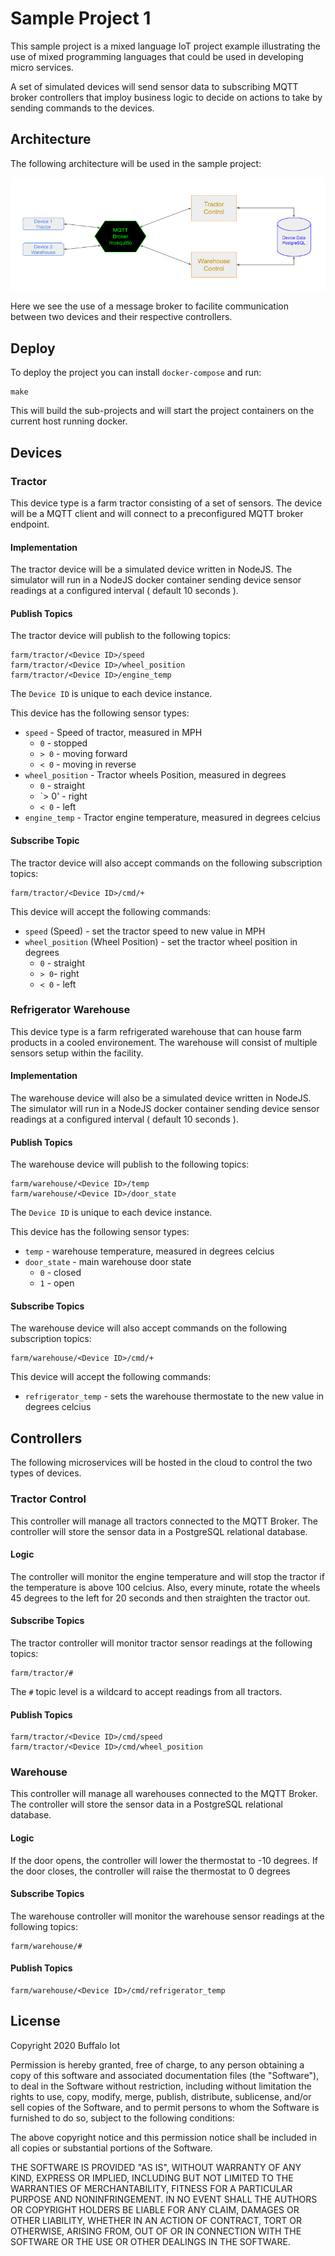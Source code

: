 # Sample Project 1

This sample project is a mixed language IoT project example illustrating the use of mixed programming languages that could be used in developing micro services.

A set of simulated devices will send sensor data to subscribing MQTT broker controllers that imploy business logic to decide on actions to take by sending commands to the devices.

## Architecture

The following architecture will be used in the sample project:

![Architecture](docs/architecture.png)

Here we see the use of a message broker to facilite communication between two devices and their respective controllers.

## Deploy

To deploy the project you can install `docker-compose` and run:

```
make
```

This will build the sub-projects and will start the project containers on the current host running docker.

## Devices

### Tractor

This device type is a farm tractor consisting of a set of sensors.
The device will be a MQTT client and will connect to a preconfigured MQTT broker endpoint.

#### Implementation

The tractor device will be a simulated device written in NodeJS.
The simulator will run in a NodeJS docker container sending device sensor readings at a configured interval ( default 10 seconds ).

#### Publish Topics

The tractor device will publish to the following topics:

```
farm/tractor/<Device ID>/speed
farm/tractor/<Device ID>/wheel_position
farm/tractor/<Device ID>/engine_temp
```

The `Device ID` is unique to each device instance.

This device has the following sensor types:

* `speed` - Speed of tractor, measured in MPH
	* `0` - stopped
	* `> 0` - moving forward
	* `< 0` - moving in reverse
* `wheel_position` - Tractor wheels Position, measured in degrees
	* `0` - straight
	* `> 0' - right
	* `< 0` - left
* `engine_temp` - Tractor engine temperature, measured in degrees celcius

#### Subscribe Topic

The tractor device will also accept commands on the following subscription topics:

```
farm/tractor/<Device ID>/cmd/+
```

This device will accept the following commands:

* `speed` (Speed) - set the tractor speed to new value in MPH
* `wheel_position` (Wheel Position) - set the tractor wheel position in degrees
	* `0` - straight
	* `> 0`- right
	* `< 0` - left

### Refrigerator Warehouse

This device type is a farm refrigerated warehouse that can house farm products in a cooled environement.
The warehouse will consist of multiple sensors setup within the facility.

#### Implementation

The warehouse device will also be a simulated device written in NodeJS.
The simulator will run in a NodeJS docker container sending device sensor readings at a configured interval ( default 10 seconds ).

#### Publish Topics

The warehouse device will publish to the following topics:

```
farm/warehouse/<Device ID>/temp
farm/warehouse/<Device ID>/door_state
```

The `Device ID` is unique to each device instance.

This device has the following sensor types:

* `temp` - warehouse temperature, measured in degrees celcius
* `door_state` - main warehouse door state
	* `0` - closed
	* `1` - open

#### Subscribe Topics

The warehouse device will also accept commands on the following subscription topics:

```
farm/warehouse/<Device ID>/cmd/+
```

This device will accept the following commands:

* `refrigerator_temp` - sets the warehouse thermostate to the new value in degrees celcius

## Controllers

The following microservices will be hosted in the cloud to control the two types of devices.

### Tractor Control

This controller will manage all tractors connected to the MQTT Broker.
The controller will store the sensor data in a PostgreSQL relational database.

#### Logic

The controller will monitor the engine temperature and will stop the tractor if the temperature is above 100 celcius.
Also, every minute, rotate the wheels 45 degrees to the left for 20 seconds and then straighten the tractor out.

#### Subscribe Topics

The tractor controller will monitor tractor sensor readings at the following topics:

```
farm/tractor/#
```

The `#` topic level is a wildcard to accept readings from all tractors.

#### Publish Topics

```
farm/tractor/<Device ID>/cmd/speed
farm/tractor/<Device ID>/cmd/wheel_position
```

### Warehouse

This controller will manage all warehouses connected to the MQTT Broker.
The controller will store the sensor data in a PostgreSQL relational database.

#### Logic

If the door opens, the controller will lower the thermostat to -10 degrees.
If the door closes, the controller will raise the thermostat to 0 degrees

#### Subscribe Topics

The warehouse controller will monitor the warehouse sensor readings at the following topics:

```
farm/warehouse/#
```

#### Publish Topics

```
farm/warehouse/<Device ID>/cmd/refrigerator_temp
```

## License

Copyright 2020 Buffalo Iot

Permission is hereby granted, free of charge, to any person obtaining a copy of this software and associated documentation files (the "Software"), to deal in the Software without restriction, including without limitation the rights to use, copy, modify, merge, publish, distribute, sublicense, and/or sell copies of the Software, and to permit persons to whom the Software is furnished to do so, subject to the following conditions:

The above copyright notice and this permission notice shall be included in all copies or substantial portions of the Software.

THE SOFTWARE IS PROVIDED "AS IS", WITHOUT WARRANTY OF ANY KIND, EXPRESS OR IMPLIED, INCLUDING BUT NOT LIMITED TO THE WARRANTIES OF MERCHANTABILITY, FITNESS FOR A PARTICULAR PURPOSE AND NONINFRINGEMENT. IN NO EVENT SHALL THE AUTHORS OR COPYRIGHT HOLDERS BE LIABLE FOR ANY CLAIM, DAMAGES OR OTHER LIABILITY, WHETHER IN AN ACTION OF CONTRACT, TORT OR OTHERWISE, ARISING FROM, OUT OF OR IN CONNECTION WITH THE SOFTWARE OR THE USE OR OTHER DEALINGS IN THE SOFTWARE.
